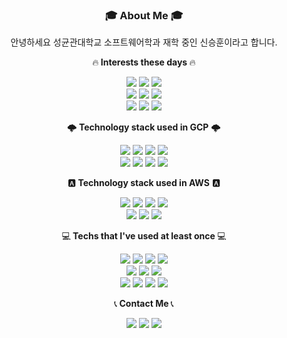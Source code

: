 <h3 align="center">🎓 About Me 🎓</h3>
<p align="center">안녕하세요 성균관대학교 소프트웨어학과 재학 중인 신승훈이라고 합니다.
<p align="center">🔥<strong> Interests these days </strong>🔥</p>
<p align="center">
  <img src=https://img.shields.io/badge/Python-3766AB?style=flat-square&logo=Python&logoColor=white>
  <img src=https://img.shields.io/badge/Docker-2496ED?style=flat-square&logo=Docker&logoColor=white>
  <img src=https://img.shields.io/badge/Git-F05032?style=flat-square&logo=Git&logoColor=white>
  <br>
  <img src=https://img.shields.io/badge/Kubernetes-326CE5?style=flat-square&logo=Kubernetes&logoColor=white>
  <img src=https://img.shields.io/badge/Django-092E20?style=flat-square&logo=Django&logoColor=white>
  <img src=https://img.shields.io/badge/GitActions-2088FF?style=flat-square&logo=GithubActions&logoColor=white>
  <br>
  <img src=https://img.shields.io/badge/AWS-232F3E?style=flat-square&logo=Amazon AWS&logoColor=white>
  <img src=https://img.shields.io/badge/GCP-4285F4?style=flat-square&logo=GoogleCloud&logoColor=white>
  <img src=https://img.shields.io/badge/Terraform-7B42BC?style=flat-square&logo=Terraform&logoColor=white>
</p>

<p align="center">🌩<strong> Technology stack used in GCP</strong> 🌩</p>
<p align="center">
  <img src=https://img.shields.io/badge/PubSub-4285F4?style=flat-square&logoColor=white>
  <img src=https://img.shields.io/badge/CloudFunction-4285F4?style=flat-square&logoColor=white>
  <img src=https://img.shields.io/badge/CloudSQL-4285F4?style=flat-square&logoColor=white>
  <img src=https://img.shields.io/badge/BigQuery-4285F4?style=flat-square&logoColor=white>
  <br>
  <img src=https://img.shields.io/badge/GKE-4285F4?style=flat-square&logoColor=white>
  <img src=https://img.shields.io/badge/Dataflow-4285F4?style=flat-square&logoColor=white>
  <img src=https://img.shields.io/badge/Composer-4285F4?style=flat-square&logoColor=white>
  <img src=https://img.shields.io/badge/VertexAI-4285F4?style=flat-square&logoColor=white>
</p>

<p align="center">🅰️<strong> Technology stack used in AWS</strong> 🅰️</p>
<p align="center">
  <img src=https://img.shields.io/badge/ECS-FF9900?style=flat-square&logo=AmazonECS&logoColor=white>
  <img src=https://img.shields.io/badge/EC2-FF9900?style=flat-square&logo=AmazonEC2&logoColor=white>
  <img src=https://img.shields.io/badge/Lambda-FF9900?style=flat-square&logo=AWSLambda&logoColor=white>
  <img src=https://img.shields.io/badge/RDS-527FFF?style=flat-square&logo=AmazonRDS&logoColor=white>
  <br>
  <img src=https://img.shields.io/badge/S3-569A31?style=flat-square&logo=AmazonS3&logoColor=white>
  <img src=https://img.shields.io/badge/CloudWatch-FF4F8B?style=flat-square&logo=AmazonCloudWatch&logoColor=white>
  <img src=https://img.shields.io/badge/SQS-FF4F8B?style=flat-square&logo=AmazonSQS&logoColor=white>
</p>

<p align="center">💻<strong> Techs that I've used at least once </strong>💻</p> 
<p align="center">
  <img src=https://img.shields.io/badge/C++-00599C?style=flat-square&logo=C%2B%2B&logoColor=white>
  <img src=https://img.shields.io/badge/C-A8B9CC?style=flat-square&logo=C&logoColor=white>
  <img src=https://img.shields.io/badge/Swift-FA7343?style=flat-square&logo=Swift&logoColor=white>
  <img src=https://img.shields.io/badge/Airflow-017CEE?style=flat-square&logo=apacheairflow&logoColor=white>
  <br>
  <img src=https://img.shields.io/badge/MySQL-4479A1?style=flat-square&logo=MySQL&logoColor=white>
  <img src=https://img.shields.io/badge/pandas-150458?style=flat-square&logo=pandas&logoColor=white>
  <img src=https://img.shields.io/badge/Keras-D00000?style=flat-square&logo=Keras&logoColor=white>
  <br>
  <img src=https://img.shields.io/badge/Swift-F05138?style=flat-square&logo=Swift&logoColor=white>
  <img src=https://img.shields.io/badge/Opencv-5C3EE8?style=flat-square&logo=OpenCV&logoColor=white>
  <img src=https://img.shields.io/badge/Java-007396?style=flat-square&logo=Java&logoColor=white>
  <img src=https://img.shields.io/badge/TensorFlow-FF6F00?style=flat-square&logo=TensorFlow&logoColor=white>
</p>
<p align="center">📞<strong> Contact Me </strong>📞</p>
<p align="center">
  <a href="https://www.linkedin.com/in/seunghun-shin-8842a8186"><img src=https://img.shields.io/badge/LinkedIn-0A66C2?style=flat-square&logo=LinkedIn&logoColor=white></a>
  <a href="https://www.github.com/softho0n"><img src=https://img.shields.io/badge/github-181717?style=flat-square&logo=github&logoColor=white></a>
  <a href="mailto:18shshin@gmail.com"><img src=https://img.shields.io/badge/gmail-EA4335?style=flat-square&logo=gmail&logoColor=white></a>
</p>
